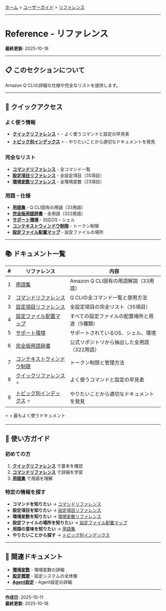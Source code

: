 [ホーム](../../README.md) > [ユーザーガイド](../README.md) > [リファレンス](README.md)

---

# Reference - リファレンス

**最終更新**: 2025-10-18

---

## 📋 このセクションについて

Amazon Q CLIの詳細な仕様や完全なリストを提供します。

---

## 🚀 クイックアクセス

### よく使う情報

- **[クイックリファレンス](08_quick-reference.md)** ⭐ - よく使うコマンドと設定の早見表
- **[トピック別インデックス](09_topic-index.md)** ⭐ - やりたいことから適切なドキュメントを発見

### 完全なリスト

- **[コマンドリファレンス](02_commands.md)** - 全コマンド一覧
- **[設定項目リファレンス](03_settings-reference.md)** - 全設定項目（35項目）
- **[環境変数リファレンス](../03_configuration/05_environment-variables.md)** - 全環境変数（23項目）

### 用語・仕様

- **[用語集](01_glossary.md)** - Q CLI固有の用語（33用語）
- **[完全版用語辞書](06_terminology-dictionary.md)** - 全用語（322用語）
- **[サポート環境](05_supported-environments.md)** - 対応OS・シェル
- **[コンテキストウィンドウ制限](07_context-window-limits.md)** - トークン制限
- **[設定ファイル配置マップ](04_configuration-file-locations.md)** - 設定ファイルの場所

---

## 📚 ドキュメント一覧

| # | リファレンス | 内容 |
|---|-------------|------|
| 1 | [用語集](01_glossary.md) | Amazon Q CLI固有の用語解説（33用語） |
| 2 | [コマンドリファレンス](02_commands.md) | Q CLIの全コマンド一覧と使用方法 |
| 3 | [設定項目リファレンス](03_settings-reference.md) | 全設定項目の完全リスト（35項目） |
| 4 | [設定ファイル配置マップ](04_configuration-file-locations.md) | すべての設定ファイルの配置場所と用途（5種類） |
| 5 | [サポート環境](05_supported-environments.md) | サポートされているOS、シェル、環境 |
| 6 | [完全版用語辞書](06_terminology-dictionary.md) | 公式リポジトリから抽出した全用語（322用語） |
| 7 | [コンテキストウィンドウ制限](07_context-window-limits.md) | トークン制限と管理方法 |
| 8 | [クイックリファレンス](08_quick-reference.md) ⭐ | よく使うコマンドと設定の早見表 |
| 9 | [トピック別インデックス](09_topic-index.md) ⭐ | やりたいことから適切なドキュメントを発見 |

⭐ = 最もよく使うドキュメント

---

## 🎯 使い方ガイド

### 初めての方

1. **[クイックリファレンス](08_quick-reference.md)** で基本を確認
2. **[コマンドリファレンス](02_commands.md)** で詳細を学習
3. **[用語集](01_glossary.md)** で用語を理解

### 特定の情報を探す

- **コマンドを知りたい** → [コマンドリファレンス](02_commands.md)
- **設定項目を知りたい** → [設定項目リファレンス](03_settings-reference.md)
- **環境変数を知りたい** → [環境変数リファレンス](../03_configuration/05_environment-variables.md)
- **設定ファイルの場所を知りたい** → [設定ファイル配置マップ](04_configuration-file-locations.md)
- **用語の意味を知りたい** → [用語集](01_glossary.md)
- **やりたいことから探す** → [トピック別インデックス](09_topic-index.md)

---

## 🔗 関連ドキュメント

- **[環境変数](../03_configuration/05_environment-variables.md)** - 環境変数の詳細
- **[設定概要](../03_configuration/01_overview.md)** - 設定システムの全体像
- **[Agent設定](../03_configuration/04_agent-configuration.md)** - Agent設定の詳細

---

**作成日**: 2025-10-11  
**最終更新**: 2025-10-18
